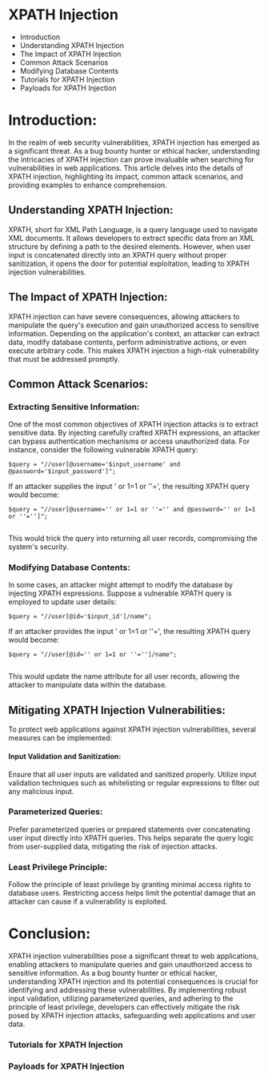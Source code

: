 # XPATH Injection

- Introduction
- Understanding XPATH Injection
- The Impact of XPATH Injection
- Common Attack Scenarios
- Modifying Database Contents
- Tutorials for XPATH Injection
- Payloads for XPATH Injection

# Introduction:
In the realm of web security vulnerabilities, XPATH injection has emerged as a significant threat. As a bug bounty hunter or ethical hacker, understanding the intricacies of XPATH injection can prove invaluable when searching for vulnerabilities in web applications. This article delves into the details of XPATH injection, highlighting its impact, common attack scenarios, and providing examples to enhance comprehension.

## Understanding XPATH Injection:
XPATH, short for XML Path Language, is a query language used to navigate XML documents. It allows developers to extract specific data from an XML structure by defining a path to the desired elements. However, when user input is concatenated directly into an XPATH query without proper sanitization, it opens the door for potential exploitation, leading to XPATH injection vulnerabilities.

## The Impact of XPATH Injection:
XPATH injection can have severe consequences, allowing attackers to manipulate the query's execution and gain unauthorized access to sensitive information. Depending on the application's context, an attacker can extract data, modify database contents, perform administrative actions, or even execute arbitrary code. This makes XPATH injection a high-risk vulnerability that must be addressed promptly.

## Common Attack Scenarios:

### Extracting Sensitive Information:
One of the most common objectives of XPATH injection attacks is to extract sensitive data. By injecting carefully crafted XPATH expressions, an attacker can bypass authentication mechanisms or access unauthorized data. For instance, consider the following vulnerable XPATH query:

```
$query = "//user[@username='$input_username' and @password='$input_password']";

```
If an attacker supplies the input ' or 1=1 or ''=', the resulting XPATH query would become:

```
$query = "//user[@username='' or 1=1 or ''='' and @password='' or 1=1 or ''='']";


```
This would trick the query into returning all user records, compromising the system's security.

### Modifying Database Contents:
In some cases, an attacker might attempt to modify the database by injecting XPATH expressions. Suppose a vulnerable XPATH query is employed to update user details:


```
$query = "//user[@id='$input_id']/name";

```

If an attacker provides the input ' or 1=1 or ''=', the resulting XPATH query would become:

```
$query = "//user[@id='' or 1=1 or ''='']/name";


```

This would update the name attribute for all user records, allowing the attacker to manipulate data within the database.

## Mitigating XPATH Injection Vulnerabilities:
To protect web applications against XPATH injection vulnerabilities, several measures can be implemented:

#### Input Validation and Sanitization:
Ensure that all user inputs are validated and sanitized properly. Utilize input validation techniques such as whitelisting or regular expressions to filter out any malicious input.

### Parameterized Queries:
Prefer parameterized queries or prepared statements over concatenating user input directly into XPATH queries. This helps separate the query logic from user-supplied data, mitigating the risk of injection attacks.

### Least Privilege Principle:
Follow the principle of least privilege by granting minimal access rights to database users. Restricting access helps limit the potential damage that an attacker can cause if a vulnerability is exploited.

# Conclusion:
XPATH injection vulnerabilities pose a significant threat to web applications, enabling attackers to manipulate queries and gain unauthorized access to sensitive information. As a bug bounty hunter or ethical hacker, understanding XPATH injection and its potential consequences is crucial for identifying and addressing these vulnerabilities. By implementing robust input validation, utilizing parameterized queries, and adhering to the principle of least privilege, developers can effectively mitigate the risk posed by XPATH injection attacks, safeguarding web applications and user data.

### Tutorials for XPATH Injection

### Payloads for XPATH Injection